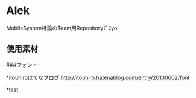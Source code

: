 ﻿# Alek

MobileSystem特論のTeam用Repositoryﾃﾞｽyo

## 使用素材

###フォント

*itouhiroはてなブログ
http://itouhiro.hatenablog.com/entry/20130602/font

*test